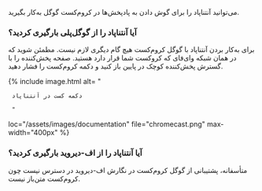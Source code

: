 می‌توانید آنتناپاد را برای گوش دادن به پادپخش‌ها در کروم‌کست گوگل به‌کار بگیرید.

### آیا آنتناپاد را از **گوگل‌پلی** بارگیری کردید؟

برای به‌کار بردن آنتناپاد با گوگل کروم‌کست هیچ گام دیگری لازم نیست. مطمئن شوید که در همان شبکه وای‌فای که کروکست شما قرار دارد هستید. صفحه پخش‌کننده را با گسترش پخش‌کننده کوچک در پایین باز کنید و دکمه کروم‌کست را فشار دهید.

{% include image.html alt= "

     دکمه کست در آنتناپاد

     "

loc="/assets/images/documentation" file="chromecast.png" max-width="400px" %}

### آیا آنتناپاد را از **اف-دیروید** بارگیری کردید؟

متأسفانه، پشتیبانی از گوگل کروم‌کست در نگارش اف-دیروید در دسترس نیست چون کروم‌کست متن‌باز نیست.

